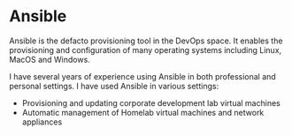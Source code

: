 # Ansible

Ansible is the defacto provisioning tool in the DevOps space. It enables the provisioning and configuration of many operating systems including Linux, MacOS and Windows.

I have several years of experience using Ansible in both professional and personal settings. I have used Ansible in various settings:

- Provisioning and updating corporate development lab virtual machines
- Automatic management of Homelab virtual machines and network appliances
